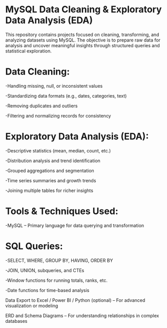 # MySQL Data Cleaning & Exploratory Data Analysis (EDA)

This repository contains projects focused on cleaning, transforming, and analyzing datasets using MySQL. The objective is to prepare raw data for analysis and uncover meaningful insights through structured queries and statistical exploration.



# Data Cleaning:

-Handling missing, null, or inconsistent values

-Standardizing data formats (e.g., dates, categories, text)

-Removing duplicates and outliers

-Filtering and normalizing records for consistency



# Exploratory Data Analysis (EDA):

-Descriptive statistics (mean, median, count, etc.)

-Distribution analysis and trend identification

-Grouped aggregations and segmentation

-Time series summaries and growth trends

-Joining multiple tables for richer insights



# Tools & Techniques Used:

-MySQL – Primary language for data querying and transformation

# SQL Queries:

-SELECT, WHERE, GROUP BY, HAVING, ORDER BY

-JOIN, UNION, subqueries, and CTEs

-Window functions for running totals, ranks, etc.

-Date functions for time-based analysis



Data Export to Excel / Power BI / Python (optional) – For advanced visualization or modeling

ERD and Schema Diagrams – For understanding relationships in complex databases
